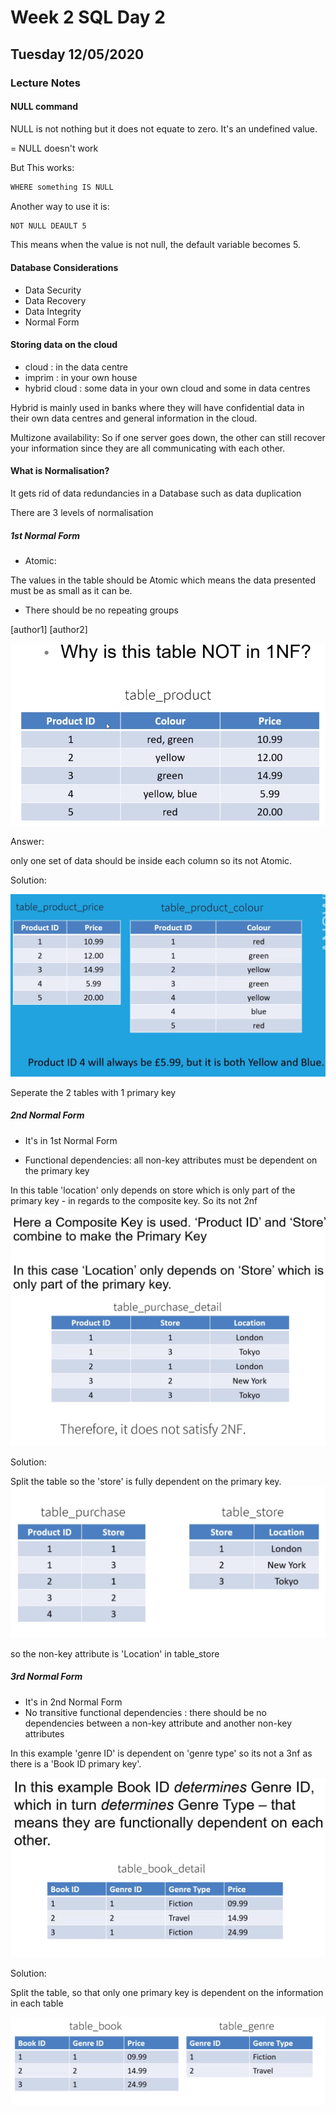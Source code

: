 # Week 2  SQL Day 2
## Tuesday 12/05/2020
### Lecture Notes


#### NULL command

NULL is not nothing but it does not equate to zero. It's an undefined value.

= NULL doesn't work

But This works:

``` Bash
WHERE something IS NULL
```
Another way to use it is:

``` Bash
NOT NULL DEAULT 5
```
This means when the value is not null, the default variable becomes 5.

#### Database Considerations
- Data Security
- Data Recovery
- Data Integrity
- Normal Form

#### Storing data on the cloud
- cloud : in the data centre
- imprim : in your own house
- hybrid cloud : some data in your own cloud and some in data centres

Hybrid is mainly used in banks where they will have confidential data in their own data centres and general information in the cloud.

Multizone availability: So if one server goes down, the other can still recover your information since they are all communicating with each other.

#### What is Normalisation?


It gets rid of data redundancies in a Database such as data duplication


There are 3 levels of normalisation

##### 1st Normal Form


- Atomic:

The values in the table should be Atomic which means the data presented must be as small as it can be.

- There should be no repeating groups

[author1] [author2]

![](assets/SQL_day2-b2de1785.PNG)

Answer:

only one set of data should be inside each column so its not Atomic.

Solution:

![](assets/SQL_day2-eebe38a1.PNG)

Seperate the 2 tables with 1 primary key

##### 2nd Normal Form

- It's in 1st Normal Form


- Functional dependencies: all non-key attributes must be dependent on the primary key

In this table 'location' only depends on store which is only part of the primary key - in regards to the composite key. So its not 2nf

![](assets/SQL_day2-45f5e101.PNG)

Solution:

Split the table so the 'store' is fully dependent on the primary key.
![](assets/SQL_day2-ff5e3674.PNG)

so the non-key attribute is 'Location' in table_store

##### 3rd Normal Form

- It's in 2nd Normal Form
- No transitive functional dependencies : there should be no dependencies between a non-key attribute and another non-key attributes

In this example 'genre ID' is dependent on 'genre type' so its not a 3nf as there is a 'Book ID primary key'.

![](assets/SQL_day2-107bdedf.PNG)

Solution:

Split the table, so that only one primary key is dependent on the information in each table  


![](assets/SQL_day2-7f7b1694.PNG)


####
####
####

